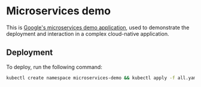 # Microservices demo

This is [Google's microservices demo application](https://github.com/GoogleCloudPlatform/microservices-demo/), used to demonstrate the deployment and interaction in a complex cloud-native application.

## Deployment

To deploy, run the following command:

```bash
kubectl create namespace microservices-demo && kubectl apply -f all.yaml
```
